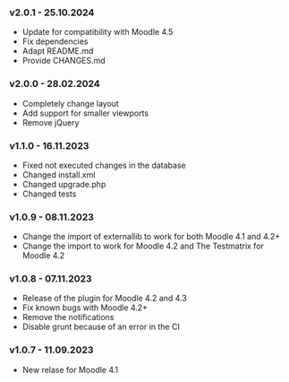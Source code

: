 ### v2.0.1 - 25.10.2024
- Update for compatibility with Moodle 4.5
- Fix dependencies
- Adapt README.md
- Provide CHANGES.md

### v2.0.0 - 28.02.2024
- Completely change layout
- Add support for smaller viewports
- Remove jQuery

### v1.1.0 - 16.11.2023
- Fixed not executed changes in the database
- Changed install.xml
- Changed upgrade.php
- Changed tests

### v1.0.9 - 08.11.2023
- Change the import of externallib to work for both Moodle 4.1 and 4.2+
- Change the import to work for Moodle 4.2 and The Testmatrix for Moodle 4.2

### v1.0.8 - 07.11.2023
- Release of the plugin for Moodle 4.2 and 4.3
- Fix known bugs with Moodle 4.2+
- Remove the notifications
- Disable grunt because of an error in the CI

### v1.0.7 - 11.09.2023
- New relase for Moodle 4.1
